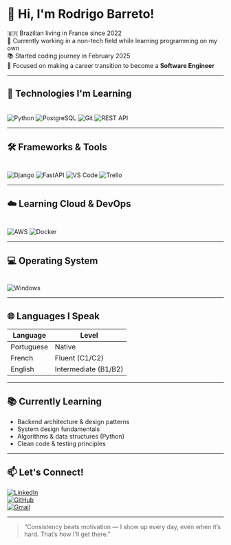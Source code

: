 # 👋 Hi, I'm Rodrigo Barreto!

🇧🇷 Brazilian living in France since 2022  
💼 Currently working in a non-tech field while learning programming on my own  
📚 Started coding journey in February 2025  
🎯 Focused on making a career transition to become a **Software Engineer**  

---

## 🚀 Technologies I'm Learning

<div style="display: inline_block"><br/>
  <img align="center" alt="Python" src="https://img.shields.io/badge/Python-14354C?style=for-the-badge&logo=python&logoColor=white"/>
  <img align="center" alt="PostgreSQL" src="https://img.shields.io/badge/PostgreSQL-336791?style=for-the-badge&logo=postgresql&logoColor=white"/>
  <img align="center" alt="Git" src="https://img.shields.io/badge/Git-F05032?style=for-the-badge&logo=git&logoColor=white"/>
  <img align="center" alt="REST API" src="https://img.shields.io/badge/REST_API-00ADD8?style=for-the-badge&logo=api&logoColor=white"/>
</div>

---

## 🛠️ Frameworks & Tools

<div style="display: inline_block"><br/>
  <img align="center" alt="Django" src="https://img.shields.io/badge/Django-092E20?style=for-the-badge&logo=django&logoColor=white"/>
  <img align="center" alt="FastAPI" src="https://img.shields.io/badge/FastAPI-005571?style=for-the-badge&logo=fastapi"/>
  <img align="center" alt="VS Code" src="https://img.shields.io/badge/VS_Code-0078D4?style=for-the-badge&logo=visual-studio-code&logoColor=white"/>
  <img align="center" alt="Trello" src="https://img.shields.io/badge/Trello-0052CC?style=for-the-badge&logo=trello&logoColor=white"/>
</div>

---

## ☁️ Learning Cloud & DevOps

<div style="display: inline_block"><br/>
  <img align="center" alt="AWS" src="https://img.shields.io/badge/AWS-FF9900?style=for-the-badge&logo=amazon-aws&logoColor=white"/>
  <img align="center" alt="Docker" src="https://img.shields.io/badge/Docker-2496ED?style=for-the-badge&logo=docker&logoColor=white"/>
</div>

---

## 💻 Operating System

<div style="display: inline_block"><br/>
  <img align="center" alt="Windows" src="https://img.shields.io/badge/Windows-0078D6?style=for-the-badge&logo=windows&logoColor=white"/>
</div>

---

## 🌐 Languages I Speak

| Language   | Level           |
|------------|-----------------|
| Portuguese | Native          |
| French     | Fluent (C1/C2)  |
| English    | Intermediate (B1/B2) |

---

## 📚 Currently Learning

- Backend architecture & design patterns  
- System design fundamentals  
- Algorithms & data structures (Python)  
- Clean code & testing principles  

---

## 📫 Let's Connect!

[![LinkedIn](https://img.shields.io/badge/LinkedIn-0077B5?style=for-the-badge&logo=linkedin&logoColor=white)](https://linkedin.com/in/rodrigo-barreto-12b2ba193/)  
[![GitHub](https://img.shields.io/badge/GitHub-100000?style=for-the-badge&logo=github&logoColor=white)](https://github.com/rodrigobarretonunes)  
[![Gmail](https://img.shields.io/badge/Gmail-D14836?style=for-the-badge&logo=gmail&logoColor=white)](mailto:rodrigobarretonunes19@gmail.com)

---

> “Consistency beats motivation — I show up every day, even when it’s hard. That’s how I’ll get there.”  
